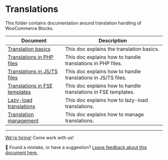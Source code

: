 # Translations

This folder contains documentation around translation handling of WooCommerce Blocks.

| Document                                                          | Description                                                    |
| ----------------------------------------------------------------- | -------------------------------------------------------------- |
| [Translation basics](translation-basics.md)                       | This doc explains the translation basics.                      |
| [Translations in PHP files](translations-in-PHP-files.md)         | This doc explains how to handle translations in PHP files.     |
| [Translations in JS/TS files](translations-in-JS-TS-files.md)     | This doc explains how to handle translations in JS/TS files.   |
| [Translations in FSE templates](translations-in-FSE-templates.md) | This doc explains how to handle translations in FSE templates. |
| [Lazy-load translations](lazy-load-translations.md)               | This doc explains how to lazy-load translations.               |
| [Translation management](translation-management.md)               | This doc explains how to manage translations.                  |

<!-- FEEDBACK -->

---

[We're hiring!](https://woocommerce.com/careers/) Come work with us!

🐞 Found a mistake, or have a suggestion? [Leave feedback about this document here.](https://github.com/woocommerce/woocommerce-gutenberg-products-block/issues/new?assignees=&labels=type%3A+documentation&template=--doc-feedback.md&title=Feedback%20on%20./docs/testing/README.md)

<!-- /FEEDBACK -->
